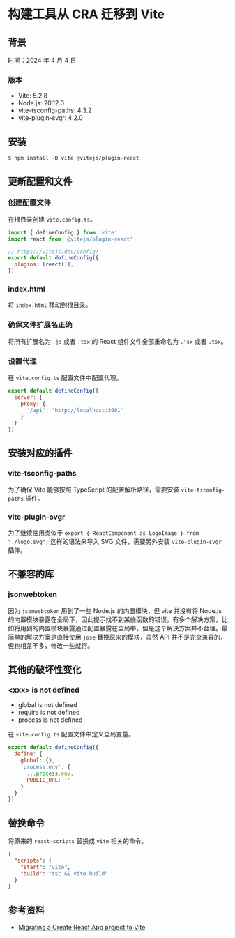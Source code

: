 # 构建工具从 CRA 迁移到 Vite

## 背景

时间：2024 年 4 月 4 日

### 版本

- Vite: 5.2.8
- Node.js: 20.12.0
- vite-tsconfig-paths: 4.3.2
- vite-plugin-svgr: 4.2.0

## 安装

```shell
$ npm install -D vite @vitejs/plugin-react
```

## 更新配置和文件

### 创建配置文件

在根目录创建 `vite.config.ts`。

```javascript
import { defineConfig } from 'vite'
import react from '@vitejs/plugin-react'

// https://vitejs.dev/config/
export default defineConfig({
  plugins: [react()],
})
```

### index.html

将 `index.html` 移动到根目录。

### 确保文件扩展名正确

将所有扩展名为 `.js` 或者 `.tsx` 的 React 组件文件全部重命名为 `.jsx` 或者 `.tsx`。

### 设置代理

在 `vite.config.ts` 配置文件中配置代理。

```javascript
export default defineConfig({
  server: {
    proxy: {
      '/api': 'http://localhost:3001'
    }
  }
})
```

## 安装对应的插件

### vite-tsconfig-paths

为了确保 Vite 能够按照 TypeScript 的配置解析路径，需要安装 `vite-tsconfig-paths` 插件。

### vite-plugin-svgr

为了继续使用类似于 `export { ReactComponent as LogoImage } from "./logo.svg";` 这样的语法来导入 SVG 文件，需要另外安装 `vite-plugin-svgr` 插件。

## 不兼容的库

### jsonwebtoken

因为 `jsonwebtoken` 用到了一些 Node.js 的内置模块，但 vite 并没有将 Node.js 的内置模块暴露在全局下，因此提示找不到某些函数的错误。有多个解决方案，比如将用到的内置模块暴露通过配置暴露在全局中，但是这个解决方案并不合理。最简单的解决方案是直接使用 `jose` 替换原来的模块，虽然 API 并不是完全兼容的，但也相差不多，修改一些就行。

## 其他的破坏性变化

### \<xxx\> is not defined

- global is not defined
- require is not defined
- process is not defined

在 `vite.config.ts` 配置文件中定义全局变量。

```javascript
export default defineConfig({
  define: {
    global: {},
    'process.env': {
      ...process.env,
      PUBLIC_URL: ''
    }
  }
})
```

## 替换命令

将原来的 `react-scripts` 替换成 `vite` 相关的命令。

```json
{
  "scripts": {
    "start": "vite",
    "build": "tsc && vite build"
  }
}
```

## 参考资料

- [Migrating a Create React App project to Vite](https://darekkay.com/blog/create-react-app-to-vite/)